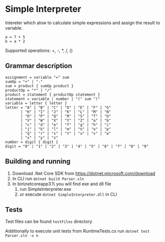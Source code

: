 # Simple Interpreter
Intereter which alow to calculate simple expressions and assign the result to variable.
```
a = 7 + 5
b = a * 2
```
Supported operations: +, -, *, /, ()

## Grammar description
```
assignment = variable "=" sum
sumOp = "+" | "-"
sum = product { sumOp product }
productOp = "*" | "/"
product = statement { productOp statement }
statement = variable | number | "(" sum ")"
variable = letter { letter }
letter = "A" | "B" | "C" | "D" | "E" | "F" | "G"
       | "H" | "I" | "J" | "K" | "L" | "M" | "N"
       | "O" | "P" | "Q" | "R" | "S" | "T" | "U"
       | "V" | "W" | "X" | "Y" | "Z" | "a" | "b"
       | "c" | "d" | "e" | "f" | "g" | "h" | "i"
       | "j" | "k" | "l" | "m" | "n" | "o" | "p"
       | "q" | "r" | "s" | "t" | "u" | "v" | "w"
       | "x" | "y" | "z" 
number = digit { digit }
digit = "0" | "1" | "2" | "3" | "4" | "5" | "6" | "7" | "8" | "9"
```
  
## Building and running
1. Download .Net Core SDK from https://dotnet.microsoft.com/download
1. In CLI run `dotnet build Parser.sln`
1. In bin\netcoreapp3.1\ you will find exe and dll file
   1. run SimpleInterpreter.exe
   1. or execute `dotnet SimpleInterpreter.dll` in CLI

## Tests
Test files can be found `testFiles` directory

Additionally to execute unit tests from RuntimeTests.cs run `dotnet test Parser.sln -v n`



